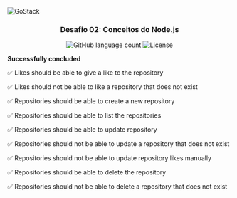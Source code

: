 <img alt="GoStack" src="https://storage.googleapis.com/golden-wind/bootcamp-gostack/header-desafios.png" />

<h3 align="center">
  Desafio 02: Conceitos do Node.js
</h3>

<p align="center">
  <img alt="GitHub language count" src="https://img.shields.io/github/languages/count/rocketseat/bootcamp-gostack-desafios?color=%2304D361">

  <img alt="License" src="https://img.shields.io/badge/license-MIT-%2304D361">

</p>

**Successfully concluded**

:white_check_mark: Likes should be able to give a like to the repository

:white_check_mark: Likes should not be able to like a repository that does not exist

:white_check_mark: Repositories should be able to create a new repository

:white_check_mark: Repositories should be able to list the repositories

:white_check_mark: Repositories should be able to update repository

:white_check_mark: Repositories should not be able to update a repository that does not exist

:white_check_mark: Repositories should not be able to update repository likes manually

:white_check_mark: Repositories should be able to delete the repository

:white_check_mark: Repositories should not be able to delete a repository that does not exist

